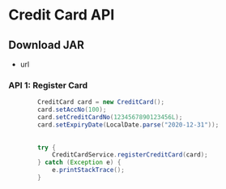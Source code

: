 # Credit Card API

## Download JAR
* url

### API 1: Register Card 
```java
		CreditCard card = new CreditCard();
		card.setAccNo(100);
		card.setCreditCardNo(1234567890123456L);
		card.setExpiryDate(LocalDate.parse("2020-12-31"));
		
		
		try {
			CreditCardService.registerCreditCard(card);
		} catch (Exception e) {
			e.printStackTrace();
		}
```
